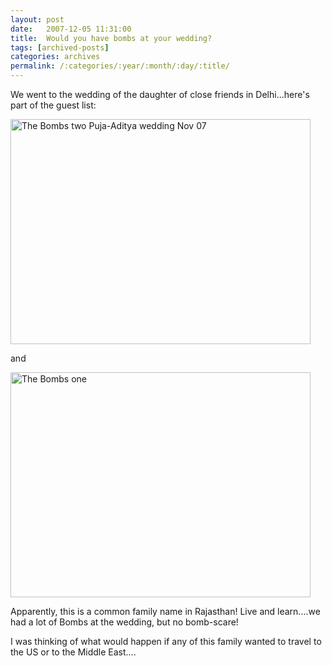 ```yaml
---
layout: post
date:	2007-12-05 11:31:00
title:  Would you have bombs at your wedding?
tags: [archived-posts]
categories: archives
permalink: /:categories/:year/:month/:day/:title/
---
```

We went to the wedding of the daughter of close friends in Delhi...here's part of the guest list:


<a href="http://www.flickr.com/photos/20401428@N08/2087609179/" title="The Bombs two Puja-Aditya wedding Nov 07 by pctrsglr, on Flickr"><img src="http://farm3.static.flickr.com/2082/2087609179_5d45694ed1_o.jpg" width="480" height="360" alt="The Bombs two Puja-Aditya wedding Nov 07" /></a>


and


<a href="http://www.flickr.com/photos/20401428@N08/2087608009/" title="The Bombs one by pctrsglr, on Flickr"><img src="http://farm3.static.flickr.com/2146/2087608009_2d3574064d_o.jpg" width="480" height="360" alt="The Bombs one" /></a>


Apparently, this is a common family name in Rajasthan! Live and learn....we had a lot of Bombs at the wedding, but no bomb-scare!

I was thinking of what would happen if any of this family wanted to travel to the US or to the Middle East....

